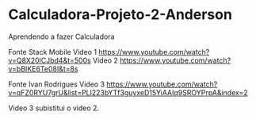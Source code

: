 # Calculadora-Projeto-2-Anderson

Aprendendo a fazer Calculadora

Fonte
Stack Mobile
Video 1 https://www.youtube.com/watch?v=Q8X20lCJbd4&t=500s
Video 2 https://www.youtube.com/watch?v=bBIKE6Te08I&t=8s


Fonte
Ivan Rodrigues
Video 3 https://www.youtube.com/watch?v=qFZ0RYU7grU&list=PLl223bYTf3guyxeD15YiAAIq9SROYPrpA&index=2

Video 3 subistitui o video 2.
